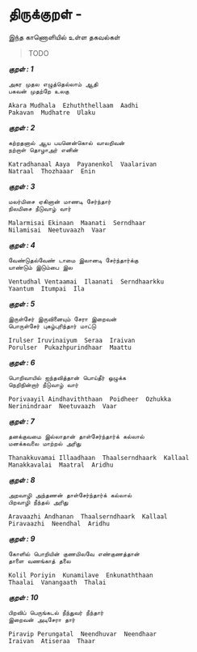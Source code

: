 # திருக்குறள் - <ADHIGARAM> 


இந்த காணொளியில் உள்ள தகவல்கள் 


> TODO 


***குறள் : 1***

```
அகர முதல எழுத்தெல்லாம் ஆதி
பகவன் முதற்றே உலகு		

Akara Mudhala  Ezhuththellaam  Aadhi
Pakavan  Mudhatre  Ulaku 		
```

***குறள் : 2***

```
கற்றதனால் ஆய பயனென்கொல் வாலறிவன்
நற்றாள் தொழாஅர் எனின்		

Katradhanaal Aaya  Payanenkol  Vaalarivan
Natraal  Thozhaaar  Enin 		
```

***குறள் : 3***

```
மலர்மிசை ஏகினான் மாணடி சேர்ந்தார்
நிலமிசை நீடுவாழ் வார்		

Malarmisai Ekinaan  Maanati  Serndhaar
Nilamisai  Neetuvaazh  Vaar 		
```

***குறள் : 4***

```
வேண்டுதல்வேண் டாமை இலானடி சேர்ந்தார்க்கு
யாண்டும் இடும்பை இல		

Ventudhal Ventaamai  Ilaanati  Serndhaarkku
Yaantum  Itumpai  Ila 		
```

***குறள் : 5***

```
இருள்சேர் இருவினையும் சேரா இறைவன்
பொருள்சேர் புகழ்புரிந்தார் மாட்டு		

Irulser Iruvinaiyum  Seraa  Iraivan
Porulser  Pukazhpurindhaar  Maattu 		
```

***குறள் : 6***

```
பொறிவாயில் ஐந்தவித்தான் பொய்தீர் ஒழுக்க
நெறிநின்றார் நீடுவாழ் வார்		

Porivaayil Aindhaviththaan  Poidheer  Ozhukka
Nerinindraar  Neetuvaazh  Vaar 		
```

***குறள் : 7***

```
தனக்குவமை இல்லாதான் தாள்சேர்ந்தார்க் கல்லால்
மனக்கவலை மாற்றல் அரிது		

Thanakkuvamai Illaadhaan  Thaalserndhaark  Kallaal
Manakkavalai  Maatral  Aridhu 		
```

***குறள் : 8***

```
அறவாழி அந்தணன் தாள்சேர்ந்தார்க் கல்லால்
பிறவாழி நீந்தல் அரிது		

Aravaazhi Andhanan  Thaalserndhaark  Kallaal
Piravaazhi  Neendhal  Aridhu 		
```

***குறள் : 9***

```
கோளில் பொறியின் குணமிலவே எண்குணத்தான்
தாளை வணங்காத் தலை		

Kolil Poriyin  Kunamilave  Enkunaththaan
Thaalai  Vanangaath  Thalai 		
```

***குறள் : 10***

```
பிறவிப் பெருங்கடல் நீந்துவர் நீந்தார்
இறைவன் அடிசேரா தார்		

Piravip Perungatal  Neendhuvar  Neendhaar
Iraivan  Atiseraa  Thaar 		
```

